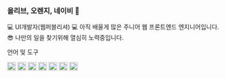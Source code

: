 ### 올리브, 오렌지, 네이비 👋

<!--
**DBYOON/DBYOON** is a ✨ _special_ ✨ repository because its `README.md` (this file) appears on your GitHub profile.

Here are some ideas to get you started:

- 🔭 I’m currently working on ...
- 🌱 I’m currently learning ...
- 👯 I’m looking to collaborate on ...
- 🤔 I’m looking for help with ...
- 💬 Ask me about ...
- 📫 How to reach me: ...
- 😄 Pronouns: ...
- ⚡ Fun fact: ...
-->

💻 UI개발자(웹퍼블리셔)
💻 아직 배울게 많은 주니어 웹 프론트엔드 엔지니어입니다.
😎 나만의 일을 찾기위해 열심히 노력중입니다.

언어 및 도구

<img src="https://user-images.githubusercontent.com/19281688/182010354-057debb2-775b-403c-b1e9-a9e7d88a9b83.png" width="20" height="20"/> <img src="https://user-images.githubusercontent.com/19281688/182011083-4b2a8def-e103-42ce-ae04-9bcf231078a9.png" width="20" height="20"/> <img src="https://user-images.githubusercontent.com/19281688/181920405-148be0e1-046b-4f7a-807e-0f01048a76b6.png" width="20" height="20"/> <img src="https://user-images.githubusercontent.com/19281688/182010311-c8fd9aa7-7bf3-4499-8c0e-6de4879266fb.png" width="20" height="20"/> <img src="https://user-images.githubusercontent.com/19281688/182010312-41e9dd78-9d5c-4bb4-9bce-4f33f6279555.png" width="20" height="20"/> <img src="https://user-images.githubusercontent.com/19281688/182011012-b2826075-ca34-43b5-af0d-cf24320e2320.png" width="20" height="20"/> <img src="https://user-images.githubusercontent.com/19281688/182011108-725db129-d26c-4c3e-add8-0cd3527e4b9d.png" width="20" height="20"/>
